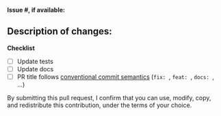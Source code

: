 **Issue #, if available:**

## Description of changes:

<!--- One or two sentences as a summary of what's being changed -->

**Checklist**

<!--- Leave unchecked if your change doesn't seem to apply --> 

* [ ] Update tests
* [ ] Update docs
* [ ] PR title follows [conventional commit semantics](https://www.conventionalcommits.org/en/v1.0.0/) (`fix: `, `feat: `, `docs: `, ...)

By submitting this pull request, I confirm that you can use, modify, copy, and redistribute this contribution, under the terms of your choice.

